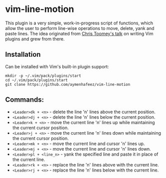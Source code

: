 # vim-line-motion

This plugin is a very simple, work-in-progress script of functions, which allow
the user to perform line-wise operations to move, delete, yank and paste lines.
The idea originated from <a href="https://www.youtube.com/watch?v=lwD8G1P52Sk">Chris Toomey's
talk</a> on writing Vim plugins and grew from there.

## Installation

Can be installed with Vim's built-in plugin support:  

    mkdir -p ~/.vim/pack/plugins/start
    cd ~/.vim/pack/plugins/start
    git clone https://github.com/aymenhafeez/vim-line-motion

## Commands:
* `<Leader>dk + <n>` - delete the line 'n' lines above the current position.
* `<Leader>dj + <n>` - delete the line 'n' lines below the current position.
* `<Leader>k + <n>` - move the current line 'n' lines up while maintaining the
current cursor position.
* `<Leader>j + <n>` - move the current line 'n' lines down while maintaining the
current cursor position.
* `<Leader>mk + <n>` - move the current line and cursor 'n' lines up.
* `<Leader>mj + <n>` - move the current line and cursor 'n' lines down.
* `<Leader>pl + <line_n>` - yank the specified line and paste it in
place of the current line.
* `<Leader>rk + <n>` - replace the line 'n' lines above with the current line.
* `<Leader>rj + <n>` - replace the line 'n' lines below with the current line.

